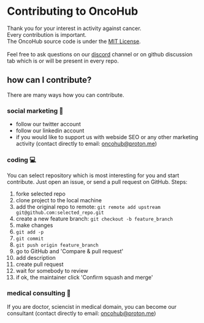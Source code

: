 
# Contributing to OncoHub

Thank you for your interest in activity against cancer.</br>
Every contribution is important.</br>
The OncoHub source code is under the [MIT License](LICENSE).
</br>
</br>
Feel free to ask questions on our <a href="https://discord.gg/cxmFYnzyjS" target="_blank">discord</a> channel or on github discussion tab which is or will be present in every repo.

## how can I contribute?

There are many ways how you can contribute.

### social marketing 📢
- follow our <a>twitter</a> account
- follow our <a>linkedin</a> account
- if you would like to support us with webside SEO or any other marketing activity (contact directly to email: oncohub@proton.me)

### coding 💻

You can select repository which is most interesting for you and start contribute. Just open an issue, or send a pull request on GitHub.
Steps:
1. forke selected repo
2. clone project to the local machine
3. add the original repo to remote:
`git remote add upstream git@github.com:selected_repo.git`
4. create a new feature branch: 
`git checkout -b feature_branch`
5. make changes
6. `git add -p`
7. `git commit`
8. `git push origin feature_branch`
9. go to GitHub and 'Compare & pull request'
10. add description
11. create pull request
12. wait for somebody to review
13. if ok, the maintainer click 'Confirm squash and merge'

### medical consulting 🥼

If you are doctor, sciencist in medical domain, you can become our consultant (contact directly to email: oncohub@proton.me)
